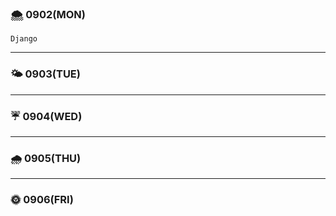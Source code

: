 
### 🌨 0902(MON)
    Django
    
---

### 🌤 0903(TUE)
  

---

### ☔ 0904(WED)
   
---

### 🌧 0905(THU)
 

---

### 🌞 0906(FRI)
   
